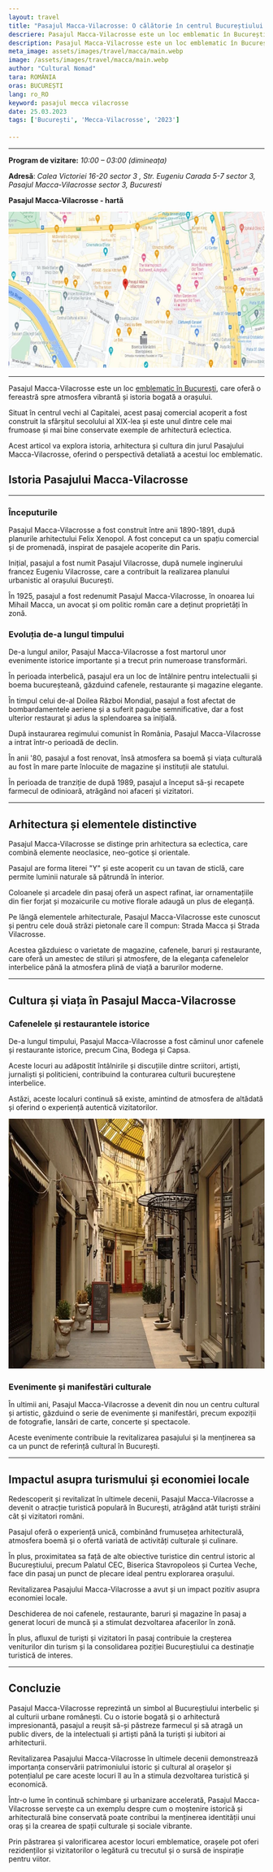 ```yaml
---
layout: travel
title: "Pasajul Macca-Vilacrosse: O călătorie în centrul Bucureștiului interbelic"
descriere: Pasajul Macca-Vilacrosse este un loc emblematic în București, care oferă o fereastră spre atmosfera vibrantă și istoria bogată a orașului..  
description: Pasajul Macca-Vilacrosse este un loc emblematic în București, care oferă o fereastră spre atmosfera vibrantă și istoria bogată a orașului.. 
meta_image: assets/images/travel/macca/main.webp 
image: /assets/images/travel/macca/main.webp
author: "Cultural Nomad"
tara: ROMÂNIA
oras: BUCUREȘTI
lang: ro_RO
keyword: pasajul mecca vilacrosse
date: 25.03.2023
tags: ['București', 'Mecca-Vilacrosse', '2023']

---
```


---
**Program de vizitare:** _10:00 – 03:00 (dimineața)_

**Adresă**: _Calea Victoriei 16-20 sector 3 , Str. Eugeniu Carada 5-7 sector 3, Pasajul Macca-Vilacrosse sector 3, Bucuresti_

**Pasajul Macca-Vilacrosse - hartă**

<img src="/assets/images/travel/macca/map.webp" width="740" height="307" alt="{{ page.keyword }}">

---


Pasajul Macca-Vilacrosse este un loc [emblematic în București](https://totredus.ro/travel/atractii-turistice-bucuresti/), care oferă o fereastră spre atmosfera vibrantă și istoria bogată a orașului. 

Situat în centrul vechi al Capitalei, acest pasaj comercial acoperit a fost construit la sfârșitul secolului al XIX-lea și este unul dintre cele mai frumoase și mai bine conservate exemple de arhitectură eclectica. 

Acest articol va explora istoria, arhitectura și cultura din jurul Pasajului Macca-Vilacrosse, oferind o perspectivă detaliată a acestui loc emblematic.

## Istoria Pasajului Macca-Vilacrosse
---

### Începuturile

Pasajul Macca-Vilacrosse a fost construit între anii 1890-1891, după planurile arhitectului Felix Xenopol. A fost conceput ca un spațiu comercial și de promenadă, inspirat de pasajele acoperite din Paris. 

Inițial, pasajul a fost numit Pasajul Vilacrosse, după numele inginerului francez Eugeniu Vilacrosse, care a contribuit la realizarea planului urbanistic al orașului București. 

În 1925, pasajul a fost redenumit Pasajul Macca-Vilacrosse, în onoarea lui Mihail Macca, un avocat și om politic român care a deținut proprietăți în zonă.

### Evoluția de-a lungul timpului

De-a lungul anilor, Pasajul Macca-Vilacrosse a fost martorul unor evenimente istorice importante și a trecut prin numeroase transformări. 

În perioada interbelică, pasajul era un loc de întâlnire pentru intelectualii și boema bucureșteană, găzduind cafenele, restaurante și magazine elegante. 

În timpul celui de-al Doilea Război Mondial, pasajul a fost afectat de bombardamentele aeriene și a suferit pagube semnificative, dar a fost ulterior restaurat și adus la splendoarea sa inițială.

După instaurarea regimului comunist în România, Pasajul Macca-Vilacrosse a intrat într-o perioadă de declin. 

În anii '80, pasajul a fost renovat, însă atmosfera sa boemă și viața culturală au fost în mare parte înlocuite de magazine și instituții ale statului.

În perioada de tranziție de după 1989, pasajul a început să-și recapete farmecul de odinioară, atrăgând noi afaceri și vizitatori.

---
## Arhitectura și elementele distinctive
Pasajul Macca-Vilacrosse se distinge prin arhitectura sa eclectica, care combină elemente neoclasice, neo-gotice și orientale. 

Pasajul are forma literei "Y" și este acoperit cu un tavan de sticlă, care permite luminii naturale să pătrundă în interior. 

Coloanele și arcadele din pasaj oferă un aspect rafinat, iar ornamentațiile din fier forjat și mozaicurile cu motive florale adaugă un plus de eleganță.

Pe lângă elementele arhitecturale, Pasajul Macca-Vilacrosse este cunoscut și pentru cele două străzi pietonale care îl compun: Strada Macca și Strada Vilacrosse. 

Acestea găzduiesc o varietate de magazine, cafenele, baruri și restaurante, care oferă un amestec de stiluri și atmosfere, de la eleganța cafenelelor interbelice până la atmosfera plină de viață a barurilor moderne.

---
## Cultura și viața în Pasajul Macca-Vilacrosse

### Cafenelele și restaurantele istorice

De-a lungul timpului, Pasajul Macca-Vilacrosse a fost căminul unor cafenele și restaurante istorice, precum Cina, Bodega și Capsa. 

Aceste locuri au adăpostit întâlnirile și discuțiile dintre scriitori, artiști, jurnaliști și politicieni, contribuind la conturarea culturii bucureștene interbelice. 

Astăzi, aceste localuri continuă să existe, amintind de atmosfera de altădată și oferind o experiență autentică vizitatorilor.

<img src="/assets/images/travel/macca/1.webp" width="740" height="492" alt="{{ page.keyword }}">

### Evenimente și manifestări culturale

În ultimii ani, Pasajul Macca-Vilacrosse a devenit din nou un centru cultural și artistic, găzduind o serie de evenimente și manifestări, precum expoziții de fotografie, lansări de carte, concerte și spectacole. 

Aceste evenimente contribuie la revitalizarea pasajului și la menținerea sa ca un punct de referință cultural în București.

---
## Impactul asupra turismului și economiei locale

Redescoperit și revitalizat în ultimele decenii, Pasajul Macca-Vilacrosse a devenit o atracție turistică populară în București, atrăgând atât turiști străini cât și vizitatori români.

Pasajul oferă o experiență unică, combinând frumusețea arhitecturală, atmosfera boemă și o ofertă variată de activități culturale și culinare. 

În plus, proximitatea sa față de alte obiective turistice din centrul istoric al Bucureștiului, precum Palatul CEC, Biserica Stavropoleos și Curtea Veche, face din pasaj un punct de plecare ideal pentru explorarea orașului.

Revitalizarea Pasajului Macca-Vilacrosse a avut și un impact pozitiv asupra economiei locale. 

Deschiderea de noi cafenele, restaurante, baruri și magazine în pasaj a generat locuri de muncă și a stimulat dezvoltarea afacerilor în zonă. 

În plus, afluxul de turiști și vizitatori în pasaj contribuie la creșterea veniturilor din turism și la consolidarea poziției Bucureștiului ca destinație turistică de interes.

---
## Concluzie
Pasajul Macca-Vilacrosse reprezintă un simbol al Bucureștiului interbelic și al culturii urbane românești. Cu o istorie bogată și o arhitectură impresionantă, pasajul a reușit să-și păstreze farmecul și să atragă un public divers, de la intelectuali și artiști până la turiști și iubitori ai arhitecturii. 

Revitalizarea Pasajului Macca-Vilacrosse în ultimele decenii demonstrează importanța conservării patrimoniului istoric și cultural al orașelor și potențialul pe care aceste locuri îl au în a stimula dezvoltarea turistică și economică.

Într-o lume în continuă schimbare și urbanizare accelerată, Pasajul Macca-Vilacrosse servește ca un exemplu despre cum o moștenire istorică și arhitecturală bine conservată poate contribui la menținerea identității unui oraș și la crearea de spații culturale și sociale vibrante.

Prin păstrarea și valorificarea acestor locuri emblematice, orașele pot oferi rezidenților și vizitatorilor o legătură cu trecutul și o sursă de inspirație pentru viitor.